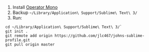   1. Install [Operator Mono](http://www.typography.com/fonts/operator/overview/)
  2. Backup `~/Library/Application\ Support/Sublime\ Text\ 3/`
  3. Run:
```
cd ~/Library/Application\ Support/Sublime\ Text\ 3/`
git init .
git remote add origin https://github.com/jlc467/johns-sublime-profile.git
git pull origin master
```